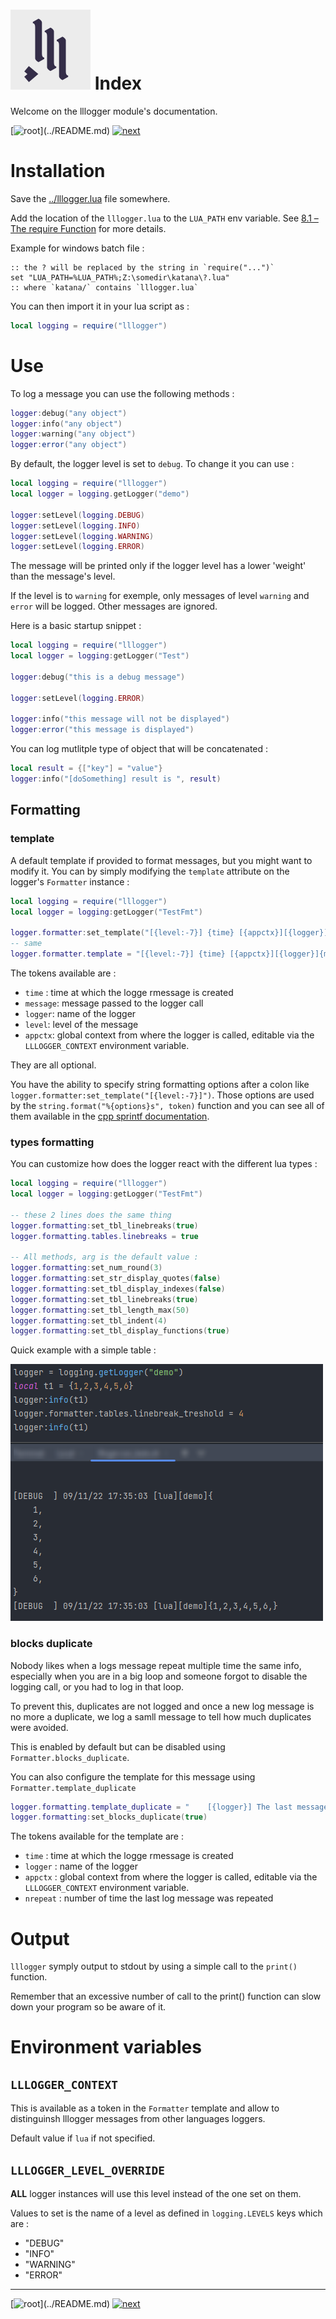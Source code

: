 # ![lllogger logo](./img/logo.svg) Index

Welcome on the lllogger module's documentation.

[![root](https://img.shields.io/badge/back_to_root-536362?)](../README.md)
[![next](https://img.shields.io/badge/▶_next_page-api-4f4f4f?labelColor=fcb434)](API.md)


# Installation

Save the [../lllogger.lua](../lllogger.lua) file somewhere.

Add the location of the `lllogger.lua` to the `LUA_PATH` env variable.
See [8.1 – The require Function](https://www.lua.org/pil/8.1.html) for more details.

Example for windows batch file :

```batch
:: the ? will be replaced by the string in `require("...")`
set "LUA_PATH=%LUA_PATH%;Z:\somedir\katana\?.lua"
:: where `katana/` contains `lllogger.lua`
```

You can then import it in your lua script as :

```lua
local logging = require("lllogger")
```

# Use

To log a message you can use the following methods :

```lua
logger:debug("any object")
logger:info("any object")
logger:warning("any object")
logger:error("any object")
```

By default, the logger level is set to `debug`.
To change it you can use :

```lua
local logging = require("lllogger")
local logger = logging.getLogger("demo")

logger:setLevel(logging.DEBUG)
logger:setLevel(logging.INFO) 
logger:setLevel(logging.WARNING)
logger:setLevel(logging.ERROR)
```

The message will be printed only if the logger level has a lower 'weight'
than the message's level.

If the level is to `warning` for exemple, only messages of level `warning` and `error`
will be logged. Other messages are ignored.

Here is a basic startup snippet :

```lua
local logging = require("lllogger")
local logger = logging:getLogger("Test")

logger:debug("this is a debug message")

logger:setLevel(logging.ERROR)

logger:info("this message will not be displayed")
logger:error("this message is displayed")
```

You can log mutlitple type of object that will be concatenated :

```lua
local result = {["key"] = "value"}
logger:info("[doSomething] result is ", result)
```


## Formatting

### template

A default template if provided to format messages, but you might want to modify
it. You can by simply modifying the `template` attribute on the logger's `Formatter` instance :

```lua
local logging = require("lllogger")
local logger = logging:getLogger("TestFmt")

logger.formatter:set_template("[{level:-7}] {time} [{appctx}][{logger}]{message}")
-- same
logger.formatter.template = "[{level:-7}] {time} [{appctx}][{logger}]{message}"
```

The tokens available are :

- `time` : time at which the logge rmessage is created
- `message`: message passed to the logger call
- `logger`: name of the logger
- `level`: level of the message
- `appctx`: global context from where the logger is called, editable via the `LLLOGGER_CONTEXT`
environment variable.

They are all optional.

You have the ability to specify string formatting options after a colon like
`logger.formatter:set_template("[{level:-7}]")`. Those options are used by
the `string.format("%{options}s", token)` function and you can see all of them
available in the [cpp sprintf documentation](https://en.cppreference.com/w/c/io/fprintf#Parameters).


### types formatting

You can customize how does the logger react
with the different lua types :

```lua
local logging = require("lllogger")
local logger = logging:getLogger("TestFmt")

-- these 2 lines does the same thing
logger.formatting:set_tbl_linebreaks(true)
logger.formatting.tables.linebreaks = true

-- All methods, arg is the default value :
logger.formatting:set_num_round(3)
logger.formatting:set_str_display_quotes(false)
logger.formatting:set_tbl_display_indexes(false)
logger.formatting:set_tbl_linebreaks(true)
logger.formatting:set_tbl_length_max(50)
logger.formatting:set_tbl_indent(4)
logger.formatting:set_tbl_display_functions(true)
```

Quick example with a simple table :

![fomatting demo](img/fmt-tables.png)


### blocks duplicate

Nobody likes when a logs message repeat multiple time the same info, especially
when you are in a big loop and someone forgot to disable the logging call, or
you had to log in that loop.

To prevent this, duplicates are not logged and once a new log message is no more
a duplicate, we log a samll message to tell how much duplicates were avoided.

This is enabled by default but can be disabled using `Formatter.blocks_duplicate`.

You can also configure the template for this message using `Formatter.template_duplicate`

```lua
logger.formatting.template_duplicate = "    [{logger}] The last message was repeated <{nrepeat}> times ..."
logger.formatting:set_blocks_duplicate(true)
```

The tokens available for the template are :
- `time` : time at which the logge rmessage is created
- `logger` : name of the logger
- `appctx` : global context from where the logger is called, editable via the `LLLOGGER_CONTEXT`
environment variable.
- `nrepeat` : number of time the last log message was repeated


# Output

`lllogger` symply output to stdout by using a simple call to the `print()` function.

Remember that an excessive number of call to the print() function can slow down
your program so be aware of it.

# Environment variables

## `LLLOGGER_CONTEXT`

This is available as a token in the `Formatter` template and allow to distinguinsh
lllogger messages from other languages loggers.

Default value if `lua` if not specified.

## `LLLOGGER_LEVEL_OVERRIDE`

**ALL** logger instances will use this level instead of the one set on them.

Values to set is the name of a level as defined in `logging.LEVELS` keys which are :

- "DEBUG"
- "INFO"
- "WARNING"
- "ERROR"


---

[![root](https://img.shields.io/badge/back_to_root-536362?)](../README.md)
[![next](https://img.shields.io/badge/▶_next_page-api-4f4f4f?labelColor=fcb434)](API.md)
